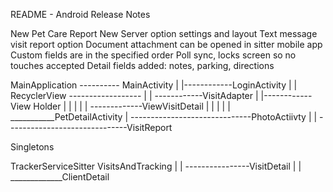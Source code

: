 README - Android Release Notes

New Pet Care Report
New Server option settings and layout
Text message visit report option
Document attachment can be opened in sitter mobile app
Custom fields are in the specified order
Poll sync, locks screen so no touches accepted
Detail fields added: notes, parking, directions


MainApplication ---------- MainActivity
				|
				|------------LoginActivity
						|
						|
	RecyclerView		------------------
		|
		|
		------------VisitAdapter
				|
				|------------View Holder 
				|		|
				|		|
				|		-------------ViewVisitDetail
				|		|
				|		|
				|		___________PetDetailActivity
				|
				------------------------------PhotoActiivty
				|
				|
				------------------------------VisitReport

Singletons

TrackerServiceSitter
VisitsAndTracking
	|
	|
	----------------VisitDetail
	|
	|
	_____________ClientDetail
	